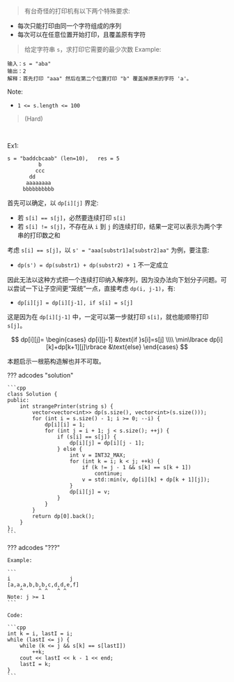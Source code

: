 <!-- prettier-ignore-start -->

> 有台奇怪的打印机有以下两个特殊要求:
>
-  每次只能打印由同一个字符组成的序列
-  每次可以在任意位置开始打印，且覆盖原有字符  
> 
> 给定字符串 `s`，求打印它需要的最少次数
>   Example:
```
输入：s = "aba"
输出：2
解释：首先打印 "aaa" 然后在第二个位置打印 "b" 覆盖掉原来的字符 'a'。
```
Note:
>
- `1 <= s.length <= 100`
>
> (Hard)

<!-- prettier-ignore-end -->

<br>

Ex1:

```
s = "baddcbcaab" (len=10),   res = 5
          b
         ccc
       dd
      aaaaaaaa
     bbbbbbbbbb
```

首先可以确定，以 `dp[i][j]` 界定:

-   若 `s[i] == s[j]`，必然要连续打印 `s[i]`
-   若 `s[i] != s[j]`，不存在从 `i` 到 `j` 的连续打印，结果一定可以表示为两个字串的打印数之和

考虑 `s[i] == s[j]`，以 `s' = "aaa[substr1]a[substr2]aa"` 为例，要注意:

-   `dp(s') = dp(substr1) + dp(substr2) + 1` 不一定成立

因此无法以这种方式把一个连续打印纳入解序列，因为没办法向下划分子问题。可以尝试一下让子空间更“笼统”一点，直接考虑 `dp(i, j-1)`，有:

-   `dp[i][j] = dp[i][j-1], if s[i] = s[j]`

这是因为在 `dp[i][j-1]` 中，一定可以第一步就打印 `s[i]`，就也能顺带打印 `s[j]`。

$$
dp[i][j]=
\begin{cases}
dp[i][j-1] &\text{if }s[i]=s[j] \\\\
\min\lbrace dp[i][k]+dp[k+1][j]\rbrace &\text{else}
\end{cases}
$$

本题启示一根筋构造解也并不可取。

??? adcodes "solution"

    ```cpp
    class Solution {
    public:
        int strangePrinter(string s) {
            vector<vector<int>> dp(s.size(), vector<int>(s.size()));
            for (int i = s.size() - 1; i >= 0; --i) {
                dp[i][i] = 1;
                for (int j = i + 1; j < s.size(); ++j) {
                    if (s[i] == s[j]) {
                        dp[i][j] = dp[i][j - 1];
                    } else {
                        int v = INT32_MAX;
                        for (int k = i; k < j; ++k) {
                            if (k != j - 1 && s[k] == s[k + 1])
                                continue;
                            v = std::min(v, dp[i][k] + dp[k + 1][j]);
                        }
                        dp[i][j] = v;
                    }
                }
            }
            return dp[0].back();
        }
    };
    ```

??? adcodes "???"

    Example:

    ```
    i                   j
    [a,a,a,b,b,b,c,d,d,e,f]
        ^     ^ ^   ^ ^
    Note: j >= 1
    ```

    Code:

    ```cpp
    int k = i, lastI = i;
    while (lastI <= j) {
        while (k <= j && s[k] == s[lastI])
            ++k;
        cout << lastI << k - 1 << end;
        lastI = k;
    }
    ```
